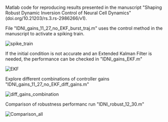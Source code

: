 Matlab code for reproducing results presented in the manuscript "Shaping Robust Dynamic Inversion Control of Neural Cell Dynamics" (doi.org/10.21203/rs.3.rs-2986266/v1).

File "IDNI_gains_11_27_no_EKF_burst_traj.m" uses the control method in the manuscript to activate a spiking train.

![spike_train](https://github.com/yuerongting/Neuron-Control/assets/42655883/b7719528-5694-4380-9b96-c63cc6998713)


If the initial condition is not accurate and an Extended Kalman Filter is needed, the performance can be checked in "IDNI_gains_EKF.m"

![EKF](https://github.com/yuerongting/Neuron-Control/assets/42655883/bf62c683-8d64-4e46-ad86-de306e4c306d)

Explore different combinations of controller gains "IDNI_gains_11_27_no_EKF_diff_gains.m"

![diff_gains_combination](https://github.com/yuerongting/Neuron-Control/assets/42655883/8a4e69cf-80a9-46f8-9d29-bc72f013c9da)

Comparison of robustness performanc run "IDNI_robust_12_30.m"

![Comparison_all](https://github.com/yuerongting/Neuron-Control/assets/42655883/fa19fdd4-bdd8-43ae-9a1e-501c540b896f)
